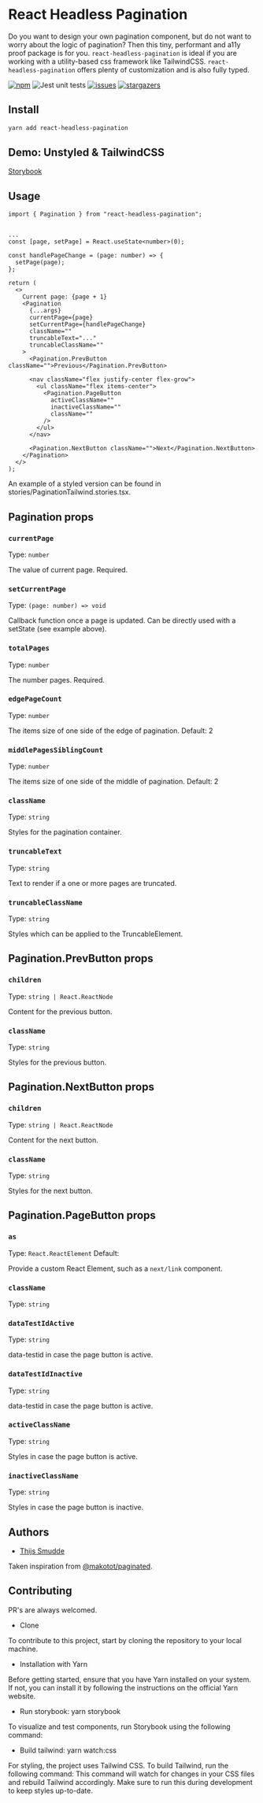 # React Headless Pagination

Do you want to design your own pagination component, but do not want to worry about the logic of pagination? Then this tiny, performant and a11y proof package is for you. `react-headless-pagination` is ideal if you are working with a utility-based css framework like TailwindCSS. `react-headless-pagination` offers plenty of customization and is also fully typed.

[![npm](https://img.shields.io/npm/v/react-headless-pagination)](https://www.npmjs.com/package/react-headless-pagination)
![Jest unit tests](https://github.com/fullhdpixel/react-headless-pagination/actions/workflows/main.yml/badge.svg)
[![issues](https://img.shields.io/github/issues/fullhdpixel/react-headless-pagination)](https://github.com/fullhdpixel/react-headless-pagination/issues)
[![stargazers](https://img.shields.io/github/stars/fullhdpixel/react-headless-pagination)](https://github.com/fullhdpixel/react-headless-pagination)

## Install

```sh
yarn add react-headless-pagination
```

## Demo: Unstyled & TailwindCSS

[Storybook](https://deploy-preview-1--react-headless-pagination.netlify.app)

## Usage

```tsx
import { Pagination } from "react-headless-pagination";


...
const [page, setPage] = React.useState<number>(0);

const handlePageChange = (page: number) => {
  setPage(page);
};

return (
  <>
    Current page: {page + 1}
    <Pagination
      {...args}
      currentPage={page}
      setCurrentPage={handlePageChange}
      className=""
      truncableText="..."
      truncableClassName=""
    >
      <Pagination.PrevButton className="">Previous</Pagination.PrevButton>

      <nav className="flex justify-center flex-grow">
        <ul className="flex items-center">
          <Pagination.PageButton
            activeClassName=""
            inactiveClassName=""
            className=""
          />
        </ul>
      </nav>

      <Pagination.NextButton className="">Next</Pagination.NextButton>
    </Pagination>
  </>
);
```

An example of a styled version can be found in stories/PaginationTailwind.stories.tsx.

## Pagination props

### `currentPage`

Type: `number`

The value of current page. Required.

### `setCurrentPage`

Type: `(page: number) => void`

Callback function once a page is updated. Can be directly used with a setState (see example above).

### `totalPages`

Type: `number`

The number pages. Required.

### `edgePageCount`

Type: `number`

The items size of one side of the edge of pagination. Default: 2

### `middlePagesSiblingCount`

Type: `number`

The items size of one side of the middle of pagination. Default: 2

### `className`

Type: `string`

Styles for the pagination container.

### `truncableText`

Type: `string`

Text to render if a one or more pages are truncated.

### `truncableClassName`

Type: `string`

Styles which can be applied to the TruncableElement.

## Pagination.PrevButton props

### `children`

Type: `string | React.ReactNode`

Content for the previous button.

### `className`

Type: `string`

Styles for the previous button.

## Pagination.NextButton props

### `children`

Type: `string | React.ReactNode`

Content for the next button.

### `className`

Type: `string`

Styles for the next button.

## Pagination.PageButton props

### `as`

Type: `React.ReactElement`
Default: <a />

Provide a custom React Element, such as a `next/link` component.

### `className`

Type: `string`

### `dataTestIdActive`

Type: `string`

data-testid in case the page button is active.

### `dataTestIdInactive`

Type: `string`

data-testid in case the page button is active.

### `activeClassName`

Type: `string`

Styles in case the page button is active.

### `inactiveClassName`

Type: `string`

Styles in case the page button is inactive.

## Authors

- [Thijs Smudde](https://github.com/thijssmudde)

Taken inspiration from [@makotot/paginated](https://github.com/makotot/GhostUI).

## Contributing

PR's are always welcomed.

- Clone

To contribute to this project, start by cloning the repository to your local machine.

- Installation with Yarn

Before getting started, ensure that you have Yarn installed on your system. If not, you can install it by following the instructions on the official Yarn website.

- Run storybook: yarn storybook

To visualize and test components, run Storybook using the following command:

- Build tailwind: yarn watch:css

For styling, the project uses Tailwind CSS. To build Tailwind, run the following command: This command will watch for changes in your CSS files and rebuild Tailwind accordingly. Make sure to run this during development to keep styles up-to-date.
